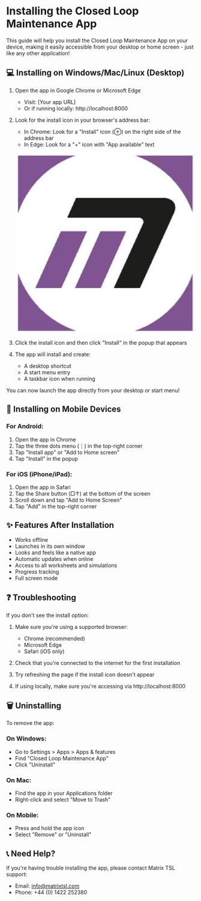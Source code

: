 # Installing the Closed Loop Maintenance App

This guide will help you install the Closed Loop Maintenance App on your device, making it easily accessible from your desktop or home screen - just like any other application!

## 💻 Installing on Windows/Mac/Linux (Desktop)

1. Open the app in Google Chrome or Microsoft Edge
   - Visit: [Your app URL]
   - Or if running locally: http://localhost:8000

2. Look for the install icon in your browser's address bar:
   - In Chrome: Look for a "Install" icon (⊕) on the right side of the address bar
   - In Edge: Look for a "+" icon with "App available" text
   
   ![Install Button Location](assets/icons/matrix-icon-192.png)

3. Click the install icon and then click "Install" in the popup that appears

4. The app will install and create:
   - A desktop shortcut
   - A start menu entry
   - A taskbar icon when running

You can now launch the app directly from your desktop or start menu!

## 📱 Installing on Mobile Devices

### For Android:

1. Open the app in Chrome
2. Tap the three dots menu (⋮) in the top-right corner
3. Tap "Install app" or "Add to Home screen"
4. Tap "Install" in the popup

### For iOS (iPhone/iPad):

1. Open the app in Safari
2. Tap the Share button (□↑) at the bottom of the screen
3. Scroll down and tap "Add to Home Screen"
4. Tap "Add" in the top-right corner

## ✨ Features After Installation

- Works offline
- Launches in its own window
- Looks and feels like a native app
- Automatic updates when online
- Access to all worksheets and simulations
- Progress tracking
- Full screen mode

## ❓ Troubleshooting

If you don't see the install option:

1. Make sure you're using a supported browser:
   - Chrome (recommended)
   - Microsoft Edge
   - Safari (iOS only)

2. Check that you're connected to the internet for the first installation

3. Try refreshing the page if the install icon doesn't appear

4. If using locally, make sure you're accessing via http://localhost:8000

## 🗑️ Uninstalling

To remove the app:

### On Windows:
- Go to Settings > Apps > Apps & features
- Find "Closed Loop Maintenance App"
- Click "Uninstall"

### On Mac:
- Find the app in your Applications folder
- Right-click and select "Move to Trash"

### On Mobile:
- Press and hold the app icon
- Select "Remove" or "Uninstall"

## 📞 Need Help?

If you're having trouble installing the app, please contact Matrix TSL support:
- Email: info@matrixtsl.com
- Phone: +44 (0) 1422 252380